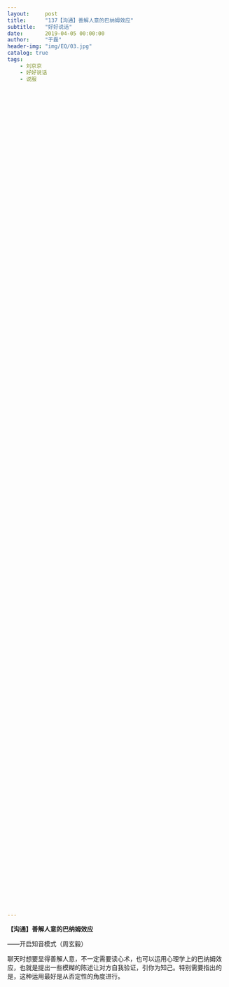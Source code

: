 ```yaml
---
layout:     post
title:      "137【沟通】善解人意的巴纳姆效应"
subtitle:   "好好说话"
date:       2019-04-05 00:00:00
author:     "于磊"
header-img: "img/EQ/03.jpg"
catalog: true
tags:
    - 刘京京
    - 好好说话
    - 说服







































































































































---
```


**【沟通】善解人意的巴纳姆效应**

——开启知音模式（周玄毅）

 

聊天时想要显得善解人意，不一定需要读心术，也可以运用心理学上的巴纳姆效应，也就是提出一些模糊的陈述让对方自我验证，引你为知己。特别需要指出的是，这种运用最好是从否定性的角度进行。



